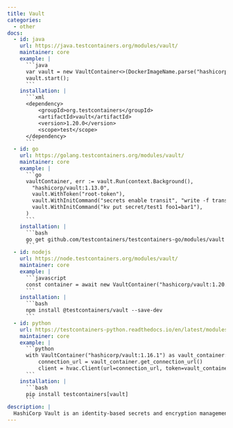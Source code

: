 ```yaml
---
title: Vault
categories:
  - other
docs:
  - id: java
    url: https://java.testcontainers.org/modules/vault/
    maintainer: core
    example: |
      ```java
      var vault = new VaultContainer<>(DockerImageName.parse("hashicorp/vault:1.13.0"));
      vault.start();
      ```
    installation: |
      ```xml
      <dependency>
          <groupId>org.testcontainers</groupId>
          <artifactId>vault</artifactId>
          <version>1.20.0</version>
          <scope>test</scope>
      </dependency>
      ```
  - id: go
    url: https://golang.testcontainers.org/modules/vault/
    maintainer: core
    example: |
      ```go
      vaultContainer, err := vault.Run(context.Background(),
        "hashicorp/vault:1.13.0",
        vault.WithToken("root-token"),
        vault.WithInitCommand("secrets enable transit", "write -f transit/keys/my-key"),
        vault.WithInitCommand("kv put secret/test1 foo1=bar1"),
      )
      ```
    installation: |
      ```bash
      go get github.com/testcontainers/testcontainers-go/modules/vault
      ```
  - id: nodejs
    url: https://node.testcontainers.org/modules/vault/
    maintainer: core
    example: |
      ```javascript
      const container = await new VaultContainer("hashicorp/vault:1.20.1").withVaultToken(VAULT_TOKEN).start();
      ```
    installation: |
      ```bash
      npm install @testcontainers/vault --save-dev
      ```
  - id: python
    url: https://testcontainers-python.readthedocs.io/en/latest/modules/vault/README.html
    maintainer: core
    example: |
      ```python
      with VaultContainer("hashicorp/vault:1.16.1") as vault_container:
          connection_url = vault_container.get_connection_url()
          client = hvac.Client(url=connection_url, token=vault_container.root_token)
      ```
    installation: |
      ```bash
      pip install testcontainers[vault]
      ```
description: |
  HashiCorp Vault is an identity-based secrets and encryption management system for storing API encryption keys, passwords, and certificates.
---
```

